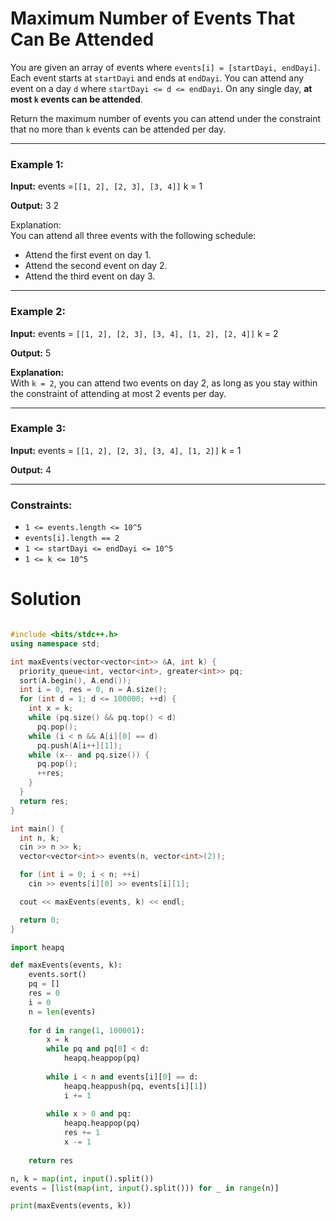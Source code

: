 # Maximum Number of Events That Can Be Attended


You are given an array of events where `events[i] = [startDayi, endDayi]`. Each event starts at `startDayi` and ends at `endDayi`. You can attend any event on a day `d` where `startDayi <= d <= endDayi`. On any single day, **at most `k` events can be attended**.

Return the maximum number of events you can attend under the constraint that no more than `k` events can be attended per day.

---
### Example 1:

**Input:**
events =`[[1, 2], [2, 3], [3, 4]]`
k = 1


**Output:**
3
2

Explanation:  
You can attend all three events with the following schedule:  
- Attend the first event on day 1.
- Attend the second event on day 2.
- Attend the third event on day 3.

---
### Example 2:

**Input:**
events = `[[1, 2], [2, 3], [3, 4], [1, 2], [2, 4]]`
k = 2


**Output:**
5


**Explanation:**  
With `k = 2`, you can attend two events on day 2, as long as you stay within the constraint of attending at most 2 events per day.

---
### Example 3:

**Input:**
events = `[[1, 2], [2, 3], [3, 4], [1, 2]]`
k = 1


**Output:**
4

---
### Constraints:

- `1 <= events.length <= 10^5`
- `events[i].length == 2`
- `1 <= startDayi <= endDayi <= 10^5`
- `1 <= k <= 10^5`


# Solution

```cpp

#include <bits/stdc++.h>
using namespace std;

int maxEvents(vector<vector<int>> &A, int k) {
  priority_queue<int, vector<int>, greater<int>> pq;
  sort(A.begin(), A.end());
  int i = 0, res = 0, n = A.size();
  for (int d = 1; d <= 100000; ++d) {
    int x = k;
    while (pq.size() && pq.top() < d)
      pq.pop();
    while (i < n && A[i][0] == d)
      pq.push(A[i++][1]);
    while (x-- and pq.size()) {
      pq.pop();
      ++res;
    }
  }
  return res;
}

int main() {
  int n, k;
  cin >> n >> k;
  vector<vector<int>> events(n, vector<int>(2));

  for (int i = 0; i < n; ++i)
    cin >> events[i][0] >> events[i][1];

  cout << maxEvents(events, k) << endl;

  return 0;
}
```



```python
import heapq

def maxEvents(events, k):
    events.sort()
    pq = []
    res = 0
    i = 0
    n = len(events)
    
    for d in range(1, 100001):
        x = k
        while pq and pq[0] < d:
            heapq.heappop(pq)
        
        while i < n and events[i][0] == d:
            heapq.heappush(pq, events[i][1])
            i += 1
        
        while x > 0 and pq:
            heapq.heappop(pq)
            res += 1
            x -= 1
    
    return res

n, k = map(int, input().split())
events = [list(map(int, input().split())) for _ in range(n)]

print(maxEvents(events, k))

```